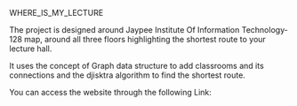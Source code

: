 ﻿WHERE_IS_MY_LECTURE

The project is designed around Jaypee Institute Of Information Technology-128 map, around all three floors highlighting the shortest route to your lecture hall.

It uses the concept of Graph data structure to add classrooms and its connections and the djisktra algorithm to find the shortest route.

You can access the website through the following Link:

